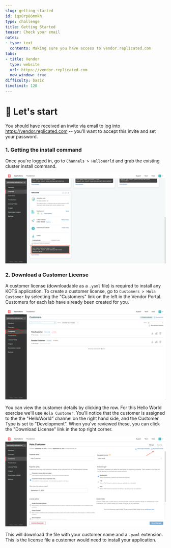 ```yaml
---
slug: getting-started
id: iqx8rp86mmkh
type: challenge
title: Getting Started
teaser: Check your email
notes:
- type: text
  contents: Making sure you have access to vendor.replicated.com
tabs:
- title: Vendor
  type: website
  url: https://vendor.replicated.com
  new_window: true
difficulty: basic
timelimit: 120
---
```


🚀 Let's start
==============

You should have received an invite via email to log into https://vendor.replicated.com -- you'll want to accept this invite and set your password.

### 1. Getting the install command

Once you're logged in, go to `Channels > HelloWorld` and grab the existing cluster install command.

![HelloWorld channel](../assets/hello-world-channel.png)

### 2. Download a Customer License

A customer license (downloadable as a `.yaml` file) is required to install any KOTS application.
To create a customer license, go to `Customers > Hola Customer` by selecting the "Customers" link on the left in the Vendor Portal. Customers for each lab have already been created for you.

![Customers](../assets/customers-all.png)

You can view the customer details by clicking the row.
For this Hello World exercise we'll use `Hola Customer`.
You'll notice that the customer is assigned to the the "HelloWorld" channel on the right hand side, and the Customer Type is set to "Development".
When you've reviewed these, you can click the "Download License" link in the top right corner.

![View Customer](../assets/view-customer.png)

This will download the file with your customer name and a `.yaml` extension.
This is the license file a customer would need to install your application.
